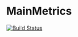 # MainMetrics
[![Build Status](https://travis-ci.org/Hooked74/MainMetrics.svg?branch=master)](https://travis-ci.org/Hooked74/MainMetrics)
